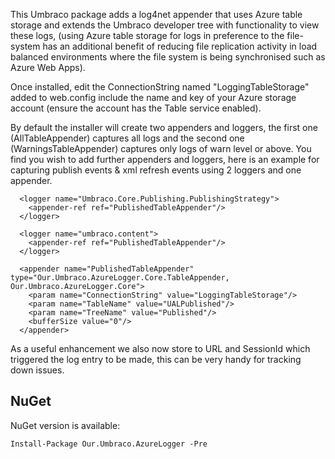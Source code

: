 This Umbraco package adds a log4net appender that uses Azure table storage and extends the Umbraco developer tree with functionality to view these logs, (using Azure table storage for logs in preference to the file-system has an additional benefit of reducing file replication activity in load balanced environments where the file system is being synchronised such as Azure Web Apps).

Once installed, edit the ConnectionString named "LoggingTableStorage" added to web.config include the name and key of your Azure storage account (ensure the account has the Table service enabled).

By default the installer will create two appenders and loggers, the first one (AllTableAppender) captures all logs and the second one (WarningsTableAppender) captures only logs of warn level or above. You find you wish to add further appenders and loggers, here is an example for capturing publish events & xml refresh events using 2 loggers and one appender.

      <logger name="Umbraco.Core.Publishing.PublishingStrategy">
    	<appender-ref ref="PublishedTableAppender"/>
      </logger>
    
      <logger name="umbraco.content">
    	<appender-ref ref="PublishedTableAppender"/>
      </logger>
    
      <appender name="PublishedTableAppender" type="Our.Umbraco.AzureLogger.Core.TableAppender, Our.Umbraco.AzureLogger.Core">
	    <param name="ConnectionString" value="LoggingTableStorage"/>
	    <param name="TableName" value="UALPublished"/>
	    <param name="TreeName" value="Published"/>
	    <bufferSize value="0"/>
      </appender>

As a useful enhancement we also now store to URL and SessionId which triggered the log entry to be made, this can be very handy for tracking down issues.

## NuGet ##

NuGet version is available:

    Install-Package Our.Umbraco.AzureLogger -Pre